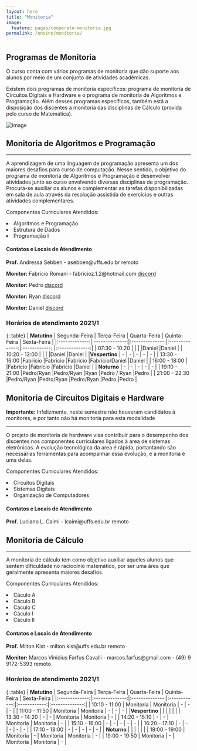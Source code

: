 ```yaml
---
layout: hero
title: "Monitoria"
image:
  feature: pages/cooperate-monitoria.jpg
permalink: /ensino/monitoria/
---
```


<section class="fdb-block">
  <div class="container">
    <div class="row align-items-center pt-2 pt-lg-5">
      <div class="col-12 col-md-8 col-lg-7">
        <h2>Programas de Monitoria</h2>
        <p class="lead">O curso conta com vários programas de monitoria que dão suporte aos alunos por meio de um conjunto de atividades acadêmicas.</p>
        <p>Existem dois programas de monitoria específicos: programa de monitoria de Circuitos Digitais e Hardware e o programa de monitoria de Algoritmos e Programação. Além desses programas específicos, também está a disposição dos discentes a monitoria das disciplinas de Cálculo (provida pelo curso de Matemática).</p>
      </div>
      <div class="col-8 col-md-4 m-auto m-md-0 ml-md-auto pt-5">
        <p><img alt="image" class="img-fluid" src="../../images/illustrations/teaching.svg"></p>
      </div>
    </div>
  </div>
</section>

<section class="mt-2 mb-5">
  <div class="container">
    <div class="row justify-content-center">
      <div class="col-12 text-left">
        <h2>Monitoria de Algoritmos e Programação</h2>
        <hr/>
        <p>
            A aprendizagem de uma linguagem de programação apresenta um dos maiores 
            desafios para curso de computação. Nesse sentido, o objetivo do programa 
            de monitoria de Algoritmos e Programação é desenvolver atividades junto 
            ao curso envolvendo diversas disciplinas de programação. Procura-se
            auxiliar os alunos e complementar as tarefas disponibilizadas em sala
            de aula através da resolução assistida de exercícios e outras atividades complementares.
        </p>
        <p>Componentes Curriculares Atendidos:</p>
        <li>Algoritmos e Programação</li>
        <li>Estrutura de Dados</li>
        <li>Programação I</li>
        <div class="card mt-5">
            <div class="card-header">
                <h4>Contatos e Locais de Atendimento</h4>
            </div>
            <div class="card-body">
                <div class="row text-left">
                    <div class="col-12">
                        <p>
                            <b>Prof.</b> Andressa Sebben - asebben@uffs.edu.br
                            <span class="badge bg-red-500 text-light">remoto</span>
                        </p>
                        <p>
                            <b>Monitor:</b> Fabrício Romani - fabricioz.1.2@hotmail.com
                            <span class="badge bg-indigo-500">
                                <a
                                    href="https://discord.gg/knABxNp"
                                    class="text-indigo-50 hover:text-indigo-50"
                                >
                                    discord
                                </a>
                            </span>
                        </p>
                        <p>
                            <b>Monitor:</b> Pedro
                            <span class="badge bg-indigo-500">
                                <a
                                    href="https://discord.gg/knABxNp"
                                    class="text-indigo-50 hover:text-indigo-50"
                                >
                                    discord
                                </a>
                            </span>
                        </p>
                        <p>
                            <b>Monitor:</b> Ryan
                            <span class="badge bg-indigo-500">
                                <a
                                    href="https://discord.gg/knABxNp"
                                    class="text-indigo-50 hover:text-indigo-50"
                                >
                                    discord
                                </a>
                            </span>
                        </p>
                     <p>
                            <b>Monitor:</b> Daniel
                            <span class="badge bg-indigo-500">
                                <a
                                    href="https://discord.gg/knABxNp"
                                    class="text-indigo-50 hover:text-indigo-50"
                                >
                                    discord
                                </a>
                            </span>
                        </p>
                    </div>
                </div> 
            </div> 
        </div>
      </div>
    </div>
  </div>
</section>

<h3>Horários de atendimento 2021/1</h3>

{:.table}
|  **Matutino** |  Segunda-Feira |   Terça-Feira  | Quarta-Feira   | Quinta-Feira   |   Sexta-Feira  |
|:-------------:|:--------------:|:--------------:|:--------------:|:------------:  |:--------------:|
| 07:30 - 10:20 |                |                |                |Daniel          |Daniel          |
| 10:20 - 12:00 |                |                |                |Daniel          |Daniel          |
|**Vespertino** |       -        |       -        |       -        |       -        |        -       |
| 13:30 - 16:00 |Fabricio        |Fabricio        |Fabricio        |Fabrício/Daniel |Daniel          |
| 16:00 - 18:00 |                |Fabricio        |Fabrício        |Fabrício        |Daniel          |
| **Noturno**   |     -          |        -       |       -        |       -        |       -        |
| 19:10 - 21:00 |Pedro/Ryan      |Pedro/Ryan      |Ryan            |Pedro / Ryan    |Pedro           |
| 21:00 - 22:30 |Pedro/Ryan      |Pedro/Ryan      |Pedro/Ryan      |Pedro           |Pedro           |


<section class="mt-4 mb-4">
  <div class="container">
    <div class="row justify-content-center">
      <div class="col-12 text-left">
        <h2>Monitoria de Circuitos Digitais e Hardware</h2>
        <div class="alert text-danger border-danger" role="alert">
            <b>Importante:</b> Infelizmente, neste semestre não houveram candidatos à monitores, e por tanto não há monitoria para esta modalidade
        </div>
        <hr/>
        <p>
            O projeto de monitoria de hardware visa contribuir para o desempenho dos discentes nos componentes curriculares ligados à area de sistemas eletrônicos. A evolução tecnológica da area é rápida, portantando são necessárias ferramentas para acompanhar essa evolução, e a monitoria é uma delas.
        </p>
        <p>Componentes Curriculares Atendidos:</p>
        <li>Circuitos Digitais</li>
        <li>Sistemas Digitais</li>
        <li>Organização de Computadores</li>
        <div class="card mt-4">
            <div class="card-header">
                <h4>Contatos e Locais de Atendimento</h4>
            </div>
            <div class="card-body">
                <div class="row text-left">
                    <div class="col-12">
                        <p>
                            <b>Prof.</b> Luciano L. Caimi - lcaimi@uffs.edu.br
                            <span class="badge bg-red-500 text-light">remoto</span>
                        </p>
                    </div>
                </div> 
            </div> 
        </div>
      </div>
    </div>
  </div>
</section>

<!-- <h3>Horários de atendimento 2021/1</h3> -->


<section class="mt-4 mb-4">
  <div class="container">
    <div class="row justify-content-center">
      <div class="col-12 text-left">
        <h2>Monitoria de Cálculo</h2>
        <hr/>
        <p>
            A monitoria de cálculo tem como objetivo auxiliar aqueles alunos que sentem dificuldade no raciocínio matemático, por ser uma área que geralmente apresenta maiores desafios. 
            <!-- O programa tem a modalidade online, onde o aluno pode enviar suas duvidas para o monitor atráves das redes sociais e ter um atendimento mais rápido. -->
        </p>
        <p>Componentes Curriculares Atendidos:</p>
        <li>Cáculo A</li>
        <li>Cáculo B</li>
        <li>Cáculo C</li>
        <li>Cáculo I</li>
        <li>Cáculo II</li>
        <div class="card mt-4">
            <div class="card-header">
                <h4>Contatos e Locais de Atendimento</h4>
            </div>
            <div class="card-body">
                <div class="row text-left">
                    <div class="col-12">
                        <p>
                            <b>Prof.</b> Milton Kist - milton.kist@uffs.edu.br
                            <span class="badge bg-red-500 text-light">remoto</span>
                        </p>
                        <p>
                            <b>Monitor:</b> Marcos Vinícius Farfus Cavalli - marcos.farfus@gmail.com - (49) 9 9172-5393
                            <span class="badge bg-red-500 text-light">remoto</span>
                        </p>
                    </div>
                </div> 
            </div> 
        </div>
      </div>
    </div>
  </div>
</section>

<h3>Horários de atendimento 2021/1</h3>

{:.table}
|  **Matutino** |  Segunda-Feira |   Terça-Feira  | Quarta-Feira | Quinta-Feira |   Sexta-Feira  |
|:-------------:|:--------------:|:--------------:|:------------:|:------------:|:--------------:|
| 10:10 - 11:00 | Monitoria      | Monitoria      | -            |  -           | -              |
| 11:00 - 11:50 | Monitoria      | Monitoria      | -            |  -           | -              |
|**Vespertino** |                |                |              |              |                |
| 13:30 - 14:20 | -              | -              | Monitoria    | Monitoria    | -              |
| 14:20 - 15:10 | -              | -              | Monitoria    | Monitoria    | -              |
| 15:10 - 16:00 | -              | -              |  -           |  -           | -              |
| 16:20 - 17:10 | -              | -              |  -           |  -           | -              |
| 17:10 - 18:00 | -              | -              | -            |  -           | -              |
| **Noturno**   |                |                |              |              |                |
| 18:00 - 19:00 | Monitoria      | -              | Monitoria    | Monitoria    | -              |
| 19:00 - 19:50 | Monitoria      | -              | Monitoria    | Monitoria    | -              |

